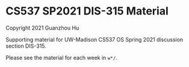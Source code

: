 # CS537 SP2021 DIS-315 Material

Copyright 2021 Guanzhou Hu

Supporting material for UW-Madison CS537 OS Spring 2021 discussion section DIS-315.

Please see the material for each week in `w*/`.

